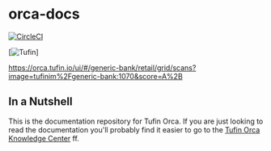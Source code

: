# orca-docs

[![CircleCI](https://circleci.com/gh/Tufin/istio-discovery.svg?style=svg)](https://circleci.com/gh/Tufin/istio-discovery)

[![Tufin](https://orca.tufin.io/api/generic-bank/retail/badges/security-score?image=postgres:tufinim/postgres:cia-latest&token=8440d55d-97a9-47c8-928a-20963cf14b14)]
  
  https://orca.tufin.io/ui/#/generic-bank/retail/grid/scans?image=tufinim%2Fgeneric-bank:1070&score=A%2B

## In a Nutshell 

This is the documentation repository for Tufin Orca. If you are just looking to read the documentation you'll probably find it easier to go to the  [Tufin Orca Knowledge Center](https://forum.tufin.com/support/kc/R_Orca/Default.htm) ff.
